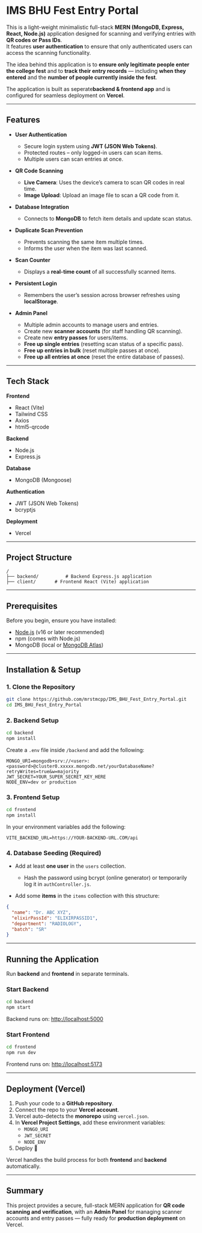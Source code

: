 # IMS BHU Fest Entry Portal

This is a light-weight minimalistic full-stack **MERN (MongoDB, Express, React, Node.js)** application designed for scanning and verifying entries with **QR codes or Pass IDs**.  
It features **user authentication** to ensure that only authenticated users can access the scanning functionality.  

The idea behind this application is to **ensure only legitimate people enter the college fest** and to **track their entry records** — including **when they entered** and the **number of people currently inside the fest**.

The application is built as seperate**backend & frontend app** and is configured for seamless deployment on **Vercel**.

---

## Features

- **User Authentication**
  - Secure login system using **JWT (JSON Web Tokens)**.
  - Protected routes – only logged-in users can scan items.
  - Multiple users can scan entries at once.

- **QR Code Scanning**
  - **Live Camera**: Uses the device’s camera to scan QR codes in real time.
  - **Image Upload**: Upload an image file to scan a QR code from it.

- **Database Integration**
  - Connects to **MongoDB** to fetch item details and update scan status.

- **Duplicate Scan Prevention**
  - Prevents scanning the same item multiple times.
  - Informs the user when the item was last scanned.

- **Scan Counter**
  - Displays a **real-time count** of all successfully scanned items.

- **Persistent Login**
  - Remembers the user’s session across browser refreshes using **localStorage**.

- **Admin Panel**
  - Multiple admin accounts to manage users and entries.
  - Create new **scanner accounts** (for staff handling QR scanning).
  - Create new **entry passes** for users/items.
  - **Free up single entries** (resetting scan status of a specific pass).
  - **Free up entries in bulk** (reset multiple passes at once).
  - **Free up all entries at once** (reset the entire database of passes).

---

## Tech Stack

**Frontend**
- React (Vite)
- Tailwind CSS
- Axios
- html5-qrcode

**Backend**
- Node.js
- Express.js

**Database**
- MongoDB (Mongoose)

**Authentication**
- JWT (JSON Web Tokens)
- bcryptjs

**Deployment**
- Vercel

---

## Project Structure

```
/
├── backend/          # Backend Express.js application
├── client/       # Frontend React (Vite) application

```

---

## Prerequisites

Before you begin, ensure you have installed:

- [Node.js](https://nodejs.org/) (v16 or later recommended)  
- npm (comes with Node.js)  
- MongoDB (local or [MongoDB Atlas](https://www.mongodb.com/atlas))  

---

## Installation & Setup

### 1. Clone the Repository
```bash
git clone https://github.com/mrstmcpp/IMS_BHU_Fest_Entry_Portal.git
cd IMS_BHU_Fest_Entry_Portal
```

### 2. Backend Setup
```bash
cd backend
npm install
```

Create a `.env` file inside `/backend` and add the following:
```env
MONGO_URI=mongodb+srv://<user>:<password>@cluster0.xxxxx.mongodb.net/yourDatabaseName?retryWrites=true&w=majority
JWT_SECRET=YOUR_SUPER_SECRET_KEY_HERE
NODE_ENV=dev or production 
```

### 3. Frontend Setup
```bash
cd frontend
npm install
```

In your environment variables add the following:
```Environment Variables
VITE_BACKEND_URL=https://YOUR-BACKEND-URL.COM/api
```

### 4. Database Seeding (Required)
- Add at least **one user** in the `users` collection.  
  - Hash the password using bcrypt (online generator) or temporarily log it in `authController.js`.

- Add some **items** in the `items` collection with this structure:

```json
{
  "name": "Dr. ABC XYZ",
  "elixirPassId": "ELIXIRPASSID1",
  "department": "RADIOLOGY",
  "batch": "SR"
}
```

---

## Running the Application

Run **backend** and **frontend** in separate terminals.

### Start Backend
```bash
cd backend
npm start
```
Backend runs on: [http://localhost:5000](http://localhost:5000)

### Start Frontend
```bash
cd frontend
npm run dev
```
Frontend runs on: [http://localhost:5173](http://localhost:5173)

---

## Deployment (Vercel)

1. Push your code to a **GitHub repository**.  
2. Connect the repo to your **Vercel account**.  
3. Vercel auto-detects the **monorepo** using `vercel.json`.  
4. In **Vercel Project Settings**, add these environment variables:  
   - `MONGO_URI`
   - `JWT_SECRET`
   - `NODE_ENV`  
5. Deploy 🚀  

Vercel handles the build process for both **frontend** and **backend** automatically.

---

## Summary
This project provides a secure, full-stack MERN application for **QR code scanning and verification**, with an **Admin Panel** for managing scanner accounts and entry passes — fully ready for **production deployment** on Vercel.
